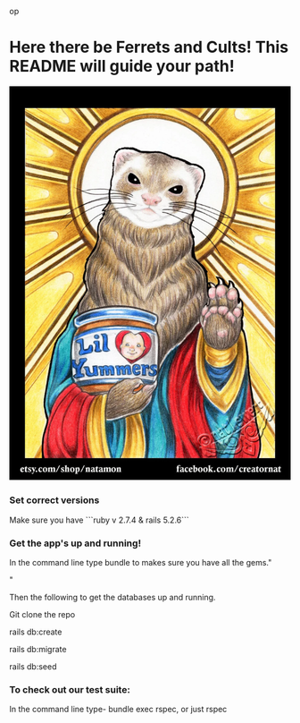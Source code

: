 op<h1>   Here there be Ferrets and Cults! This README will guide your path! </h1>
![image](https://github.com/jwgalvin/relational_rails/blob/joeianmerged/Holy_Ferret.png)

<h3> Set correct versions</h2>
Make sure you have ```ruby v 2.7.4 & rails 5.2.6```
<h3> Get the app's up and running!</h3>
  <p>In the command line type bundle to makes sure you have all the gems."</p>"
  <p>Then the following to get the databases up and running.</p>
  <p>Git clone the repo</p>
  <p>rails db:create</p>
  <p>rails db:migrate</p>
  <p>rails db:seed</p>

<h3>To check out our test suite:</h3>
  <p>In the command line type- bundle exec rspec, or just rspec</p>
